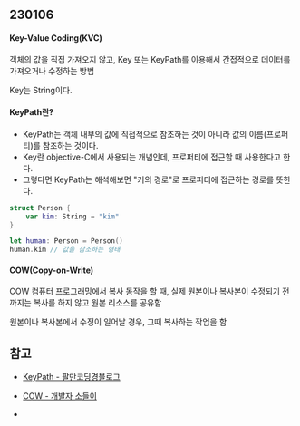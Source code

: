 ## 230106 

#### Key-Value Coding(KVC)

객체의 값을 직접 가져오지 않고, Key 또는 KeyPath를 이용해서 간접적으로 데이터를 가져오거나 수정하는 방법

Key는 String이다.



#### KeyPath란?

- KeyPath는 객체 내부의 값에 직접적으로 참조하는 것이 아니라 값의 이름(프로퍼티)를 참조하는 것이다.
- Key란 objective-C에서 사용되는 개념인데, 프로퍼티에 접근할 때 사용한다고 한다. 
- 그렇다면 KeyPath는 해석해보면 "키의 경로"로 프로퍼티에 접근하는 경로를 뜻한다. 
```swift
struct Person {
    var kim: String = "kim"
}

let human: Person = Person()
human.kim // 값을 참조하는 형태

```



#### COW(Copy-on-Write)

COW 컴퓨터 프로그래밍에서 복사 동작을 할 때, 실제 원본이나 복사본이 수정되기 전까지는 복사를 하지 않고 원본 리소스를 공유함 

원본이나 복사본에서 수정이 일어날 경우, 그때 복사하는 작업을 함





## 참고

- [KeyPath - 팔만코딩경블로그](https://80000coding.oopy.io/2c9f09c6-8162-4336-b8fe-a2d2d721f5ae)

- [COW - 개발자 소들이](https://babbab2.tistory.com/18)
- 

